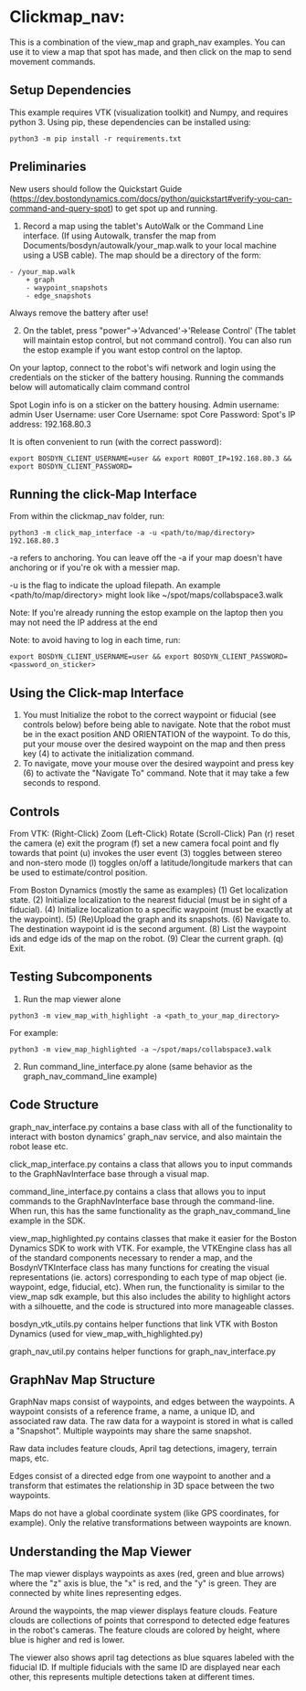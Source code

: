 # Clickmap_nav: 
This is a combination of the view_map and graph_nav examples. You can use it to view a map that spot has made, and then click on the map to send movement commands.

## Setup Dependencies

This example requires VTK (visualization toolkit) and Numpy, and requires python 3. Using pip, these dependencies can be installed using:

```
python3 -m pip install -r requirements.txt
```
## Preliminaries

New users should follow the Quickstart Guide (https://dev.bostondynamics.com/docs/python/quickstart#verify-you-can-command-and-query-spot) to get spot up and running. 

1. Record a map using the tablet's AutoWalk or the Command Line interface. (If using Autowalk, transfer the map from Documents/bosdyn/autowalk/your_map.walk to your local machine using a USB cable). The map should be a directory of the form:

```
- /your_map.walk
    + graph
    - waypoint_snapshots
    - edge_snapshots
```

Always remove the battery after use!

2. On the tablet, press "power"->'Advanced'->'Release Control' (The tablet will maintain estop control, but not command control). You can also run the estop example if you want estop control on the laptop.

On your laptop, connect to the robot's wifi network and login using the credentials on the sticker of the battery housing. Running the commands below will automatically claim command control

Spot Login info is on a sticker on the battery housing.
Admin username: admin
User Username: user
Core Username: spot
Core Password: <lab password>
Spot's IP address: 192.168.80.3

It is often convenient to run (with the correct password): 
```
export BOSDYN_CLIENT_USERNAME=user && export ROBOT_IP=192.168.80.3 && export BOSDYN_CLIENT_PASSWORD=
```

## Running the click-Map Interface 
From within the clickmap_nav folder, run:
```
python3 -m click_map_interface -a -u <path/to/map/directory> 192.168.80.3
```
-a refers to anchoring. You can leave off the -a if your map doesn't have anchoring or if you're ok with a messier map.

-u is the flag to indicate the upload filepath. An example <path/to/map/directory> might look like ~/spot/maps/collabspace3.walk

Note: If you're already running the estop example on the laptop then you may not need the IP address at the end

Note: to avoid having to log in each time, run:
```
export BOSDYN_CLIENT_USERNAME=user && export BOSDYN_CLIENT_PASSWORD=<password_on_sticker>
```

## Using the Click-map Interface
1. You must Initialize the robot to the correct waypoint or fiducial (see controls below) before being able to navigate. Note that the robot must be in the exact position AND ORIENTATION of the waypoint. To do this, put your mouse over the desired waypoint on the map and then press key (4) to activate the initialization command.
2. To navigate, move your mouse over the desired waypoint and press key (6) to activate the "Navigate To" command. Note that it may take a few seconds to respond.

## Controls
From VTK:
(Right-Click)  Zoom
(Left-Click)   Rotate
(Scroll-Click) Pan
(r) reset the camera
(e) exit the program
(f) set a new camera focal point and fly towards that point
(u) invokes the user event
(3) toggles between stereo and non-stero mode
(l) toggles on/off a latitude/longitude markers that can be used to estimate/control position.

From Boston Dynamics (mostly the same as examples)
(1) Get localization state.
(2) Initialize localization to the nearest fiducial (must be in sight of a fiducial).
(4) Initialize localization to a specific waypoint (must be exactly at the waypoint).
(5) (Re)Upload the graph and its snapshots.
(6) Navigate to. The destination waypoint id is the second argument.
(8) List the waypoint ids and edge ids of the map on the robot.
(9) Clear the current graph.
(q) Exit.

## Testing Subcomponents
1. Run the map viewer alone
```
python3 -m view_map_with_highlight -a <path_to_your_map_directory>
```
For example: 
```
python3 -m view_map_highlighted -a ~/spot/maps/collabspace3.walk
```

2. Run command_line_interface.py alone (same behavior as the graph_nav_command_line example)

## Code Structure
graph_nav_interface.py contains a base class with all of the functionality to interact with boston dynamics' graph_nav service, and also maintain the robot lease etc.

click_map_interface.py contains a class that allows you to input commands to the GraphNavInterface base through a visual map. 

command_line_interface.py contains a class that allows you to input commands to the GraphNavInterface base through the command-line. When run, this has the same functionality as the graph_nav_command_line example in the SDK.

view_map_highlighted.py contains classes that make it easier for the Boston Dynamics SDK to work with VTK. For example, the VTKEngine class has all of the standard components necessary to render a map, and the BosdynVTKInterface class has many functions for creating the visual representations (ie. actors) corresponding to each type of map object (ie. waypoint, edge, fiducial, etc). When run, the functionality is similar to the view_map sdk example, but this also includes the ability to highlight actors with a silhouette, and the code is structured into more manageable classes.

bosdyn_vtk_utils.py contains helper functions that link VTK with Boston Dynamics (used for view_map_with_highlighted.py)

graph_nav_util.py contains helper functions for graph_nav_interface.py

## GraphNav Map Structure

GraphNav maps consist of waypoints, and edges between the waypoints. A waypoint consists of a reference frame, a name, a unique ID, and associated raw data. The raw data for a waypoint is stored in what is called a "Snapshot". Multiple waypoints may share the same snapshot.

Raw data includes feature clouds, April tag detections, imagery, terrain maps, etc.

Edges consist of a directed edge from one waypoint to another and a transform that estimates the relationship in 3D space between the two waypoints.

Maps do not have a global coordinate system (like GPS coordinates, for example). Only the relative transformations between waypoints are known.

## Understanding the Map Viewer

The map viewer displays waypoints as axes (red, green and blue arrows) where the "z" axis is blue, the "x" is red, and the "y" is green. They are connected by white lines representing edges.

Around the waypoints, the map viewer displays feature clouds. Feature clouds are collections of points that correspond to detected edge features in the robot's cameras. The feature clouds are colored by height, where blue is higher and red is lower.

The viewer also shows april tag detections as blue squares labeled with the fiducial ID. If multiple fiducials with the same ID are displayed near each other, this represents multiple detections taken at different times.
